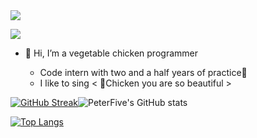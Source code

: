 <img src="https://img.shields.io/badge/gitHub-%E8%AE%A9%E8%87%AA%E6%88%91%E4%BB%8B%E7%BB%8D%E5%8F%98%E5%BE%97%E6%9B%B4%E5%A5%BD-brightgreen" />

![](https://img1.baidu.com/it/u=4163694445,4021145866&fm=253&fmt=auto&app=138&f=PNG?w=1234&h=500)



- 👋 Hi, I’m a vegetable chicken programmer  

  - Code intern with two and a half years of practice:eyes:
  - I like to sing < 🐣Chicken you are so beautiful >  
    

  
 
    

[![GitHub Streak](https://github-readme-streak-stats.herokuapp.com?user=PeterFIve&theme=noctis-minimus&hide_border=false)](https://git.io/streak-stats)![PeterFive's GitHub stats](https://github-readme-stats.vercel.app/api?username=PeterFive&show_icons=true&theme=apprentice&count_private=true)

  
[![Top Langs](https://github-readme-stats.vercel.app/api/top-langs/?username=PeterFive&layout=compact)](https://github.com/PeterFive/github-readme-stats)

<!---
PeterFive/PeterFive is a ✨ special ✨ repository because its `README.md` (this file) appears on your GitHub profile.
You can click the Preview link to take a look at your changes.
--->
